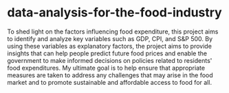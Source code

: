 # data-analysis-for-the-food-industry
To shed light on the factors influencing food expenditure, this project aims to
identify and analyze key variables such as GDP, CPI, and S&P 500. By using these
variables as explanatory factors, the project aims to provide insights that can help people
predict future food prices and enable the government to make informed decisions on
policies related to residents' food expenditures. My ultimate goal is to help ensure that
appropriate measures are taken to address any challenges that may arise in the food
market and to promote sustainable and affordable access to food for all.
